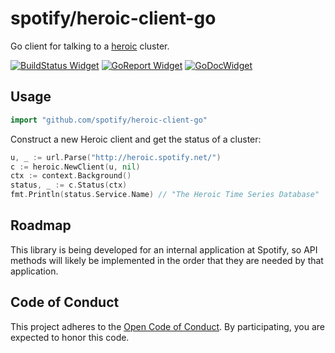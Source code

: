 spotify/heroic-client-go
========================

Go client for talking to a [heroic](https://github.com/spotify/heroic) cluster.

[![BuildStatus Widget]][BuildStatus Result]
[![GoReport Widget]][GoReport Status]
[![GoDocWidget]][GoDocReference]

[BuildStatus Result]: https://travis-ci.org/spotify/heroic-client-go
[BuildStatus Widget]: https://travis-ci.org/spotify/heroic-client-go.svg?branch=master

[GoReport Status]: https://goreportcard.com/report/github.com/spotify/heroic-client-go
[GoReport Widget]: https://goreportcard.com/badge/github.com/spotify/heroic-client-go

[GoDocWidget]: https://godoc.org/github.com/spotify/heroic-client-go?status.svg
[GoDocReference]:https://godoc.org/github.com/spotify/heroic-client-go 

## Usage

```go
import "github.com/spotify/heroic-client-go"
```

Construct a new Heroic client and get the status of a cluster:

```go
u, _ := url.Parse("http://heroic.spotify.net/")
c := heroic.NewClient(u, nil)
ctx := context.Background()
status, _ := c.Status(ctx)
fmt.Println(status.Service.Name) // "The Heroic Time Series Database"
```

## Roadmap

This library is being developed for an internal application at Spotify, so API 
methods will likely be implemented in the order that they are needed by that 
application.


## Code of Conduct

This project adheres to the [Open Code of Conduct][code-of-conduct]. By 
participating, you are expected to honor this code.


[code-of-conduct]: https://github.com/spotify/code-of-conduct/blob/master/code-of-conduct.md
